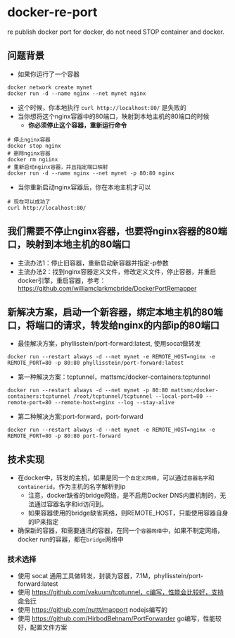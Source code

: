 # docker-re-port
re publish docker port for docker, do not need STOP container and docker.


## 问题背景
- 如果你运行了一个容器
```shell
docker network create mynet
docker run -d --name nginx --net mynet nginx
```
- 这个时候，你本地执行 `curl http://localhost:80/` 是失败的
- 当你想将这个nginx容器中的80端口，映射到本地主机的80端口的时候
  - **你必须停止这个容器，重新运行命令**
```shell
# 停止nginx容器
docker stop nginx
# 删除nginx容器
docker rm ngiinx
# 重新启动nginx容器，并且指定端口映射
docker run -d --name nginx --net mynet -p 80:80 nginx
```
- 当你重新启动nginx容器后，你在本地主机才可以
```shell
# 现在可以成功了
curl http://localhost:80/
```

## 我们需要不停止nginx容器，也要将nginx容器的80端口，映射到本地主机的80端口
- 主流办法1：停止旧容器，重新启动新容器并指定-p参数
- 主流办法2：找到nginx容器定义文件，修改定义文件，停止容器，并重启docker引擎，重启容器，参考：https://github.com/williamclarkmcbride/DockerPortRemapper

## 新解决方案，启动一个新容器，绑定本地主机的80端口，将端口的请求，转发给nginx的内部ip的80端口
- 最佳解决方案，phyllisstein/port-forward:latest, 使用socat做转发
``` shell
docker run --restart always -d --net mynet -e REMOTE_HOST=nginx -e REMOTE_PORT=80 -p 80:80 phyllisstein/port-forward:latest
```
- 第一种解决方案：tcptunnel，mattsmc/docker-containers:tcptunnel
```shell
docker run --restart always -d --net mynet -p 80:80 mattsmc/docker-containers:tcptunnel /root/tcptunnel/tcptunnel --local-port=80 --remote-port=80 --remote-host=nginx --log --stay-alive
```
- 第二种解决方案:port-forward，port-forward
```shell
docker run --restart always -d --net mynet -e REMOTE_HOST=nginx -e REMOTE_PORT=80 -p 80:80 port-forward
```

## 技术实现
- 在docker中，转发的主机，如果是同一个`自定义网络`，可以通过`容器名字`和`containerid`，作为主机的名字解析到ip
  - 注意，docker缺省的bridge网络，是不启用Docker DNS内置机制的，无法通过容器名字和id访问到。
  - 如果容器使用的bridge缺省网络，则REMOTE_HOST，只能使用容器自身的IP来指定
- 确保新的容器，和需要通讯的容器，在同一个`容器网络`中，如果不制定网络，docker run的容器，都在`bridge`网络中
### 技术选择
- 使用 socat 通用工具做转发，封装为容器，7.1M，phyllisstein/port-forward:latest
- 使用 https://github.com/vakuum/tcptunnel，c编写，性能会比较好，支持命令行
- 使用 https://github.com/nuttt/mapport nodejs编写的
- 使用 https://github.com/HirbodBehnam/PortForwarder go编写，性能较好，配置文件方案